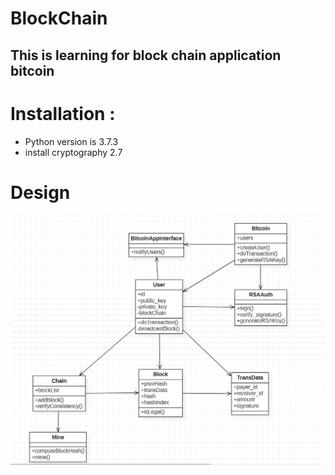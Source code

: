# BlockChain
## This is learning for block chain application bitcoin
# Installation :
* Python version is 3.7.3
* install cryptography 2.7

# Design 
![design document](./bit_coin_app_design.JPG "design document")

